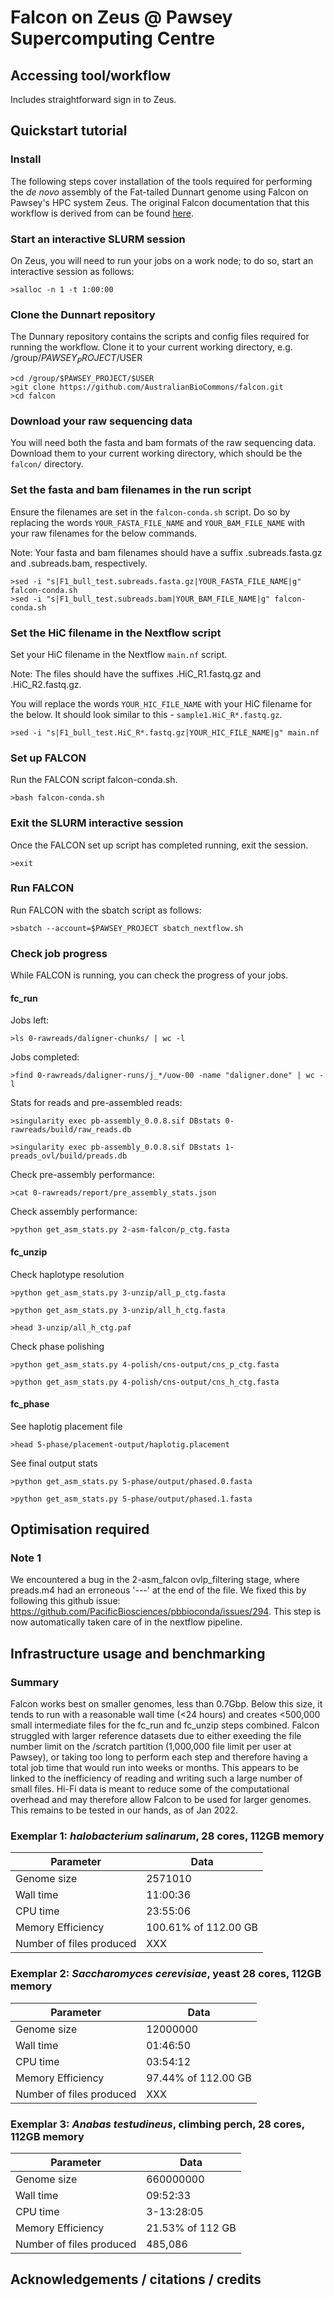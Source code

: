 # Falcon on Zeus @ Pawsey Supercomputing Centre

## Accessing tool/workflow

Includes straightforward sign in to Zeus.

## Quickstart tutorial

### Install

The following steps cover installation of the tools required for performing the *de novo* assembly of the Fat-tailed Dunnart genome using Falcon on Pawsey's HPC system Zeus. The original Falcon documentation that this workflow is derived from can be found [here](https://github.com/PacificBiosciences/pb-assembly#tutorial).

### Start an interactive SLURM session

On Zeus, you will need to run your jobs on a work node; to do so, start an interactive session as follows:

    >salloc -n 1 -t 1:00:00

### Clone the Dunnart repository

The Dunnary repository contains the scripts and config files required for running the workflow. Clone it to your current working directory, e.g. /group/$PAWSEY_PROJECT/$USER

    >cd /group/$PAWSEY_PROJECT/$USER
    >git clone https://github.com/AustralianBioCommons/falcon.git
    >cd falcon

### Download your raw sequencing data

You will need both the fasta and bam formats of the raw sequencing data. Download them to your current working directory, which should be the `falcon/` directory.

### Set the fasta and bam filenames in the run script

Ensure the filenames are set in the `falcon-conda.sh` script. Do so by replacing the words `YOUR_FASTA_FILE_NAME` and `YOUR_BAM_FILE_NAME` with your raw filenames for the below commands. 

Note: Your fasta and bam filenames should have a suffix .subreads.fasta.gz and .subreads.bam, respectively.

    >sed -i "s|F1_bull_test.subreads.fasta.gz|YOUR_FASTA_FILE_NAME|g" falcon-conda.sh
    >sed -i "s|F1_bull_test.subreads.bam|YOUR_BAM_FILE_NAME|g" falcon-conda.sh 

### Set the HiC filename in the Nextflow script

Set your HiC filename in the Nextflow `main.nf` script. 

Note: The files should have the suffixes .HiC_R1.fastq.gz and .HiC_R2.fastq.gz.

You will replace the words `YOUR_HIC_FILE_NAME` with your HiC filename for the below. It should look similar to this - `sample1.HiC_R*.fastq.gz`.

    >sed -i "s|F1_bull_test.HiC_R*.fastq.gz|YOUR_HIC_FILE_NAME|g" main.nf

### Set up FALCON

Run the FALCON script falcon-conda.sh.

    >bash falcon-conda.sh    

### Exit the SLURM interactive session

Once the FALCON set up script has completed running, exit the session.

    >exit

### Run FALCON

Run FALCON with the sbatch script as follows:

    >sbatch --account=$PAWSEY_PROJECT sbatch_nextflow.sh

### Check job progress

While FALCON is running, you can check the progress of your jobs.

#### fc_run

Jobs left:
    
    >ls 0-rawreads/daligner-chunks/ | wc -l

Jobs completed:

    >find 0-rawreads/daligner-runs/j_*/uow-00 -name "daligner.done" | wc -l

Stats for reads and pre-assembled reads:

    >singularity exec pb-assembly_0.0.8.sif DBstats 0-rawreads/build/raw_reads.db

    >singularity exec pb-assembly_0.0.8.sif DBstats 1-preads_ovl/build/preads.db 

Check pre-assembly performance:

    >cat 0-rawreads/report/pre_assembly_stats.json

Check assembly performance:

    >python get_asm_stats.py 2-asm-falcon/p_ctg.fasta

#### fc_unzip 

Check haplotype resolution

    >python get_asm_stats.py 3-unzip/all_p_ctg.fasta 

    >python get_asm_stats.py 3-unzip/all_h_ctg.fasta

    >head 3-unzip/all_h_ctg.paf 

Check phase polishing

    >python get_asm_stats.py 4-polish/cns-output/cns_p_ctg.fasta
   
    >python get_asm_stats.py 4-polish/cns-output/cns_h_ctg.fasta


#### fc_phase

See haplotig placement file
   
    >head 5-phase/placement-output/haplotig.placement

See final output stats 

    >python get_asm_stats.py 5-phase/output/phased.0.fasta

    >python get_asm_stats.py 5-phase/output/phased.1.fasta

## Optimisation required

### Note 1
We encountered a bug in the 2-asm_falcon ovlp_filtering stage, where preads.m4 had an erroneous '---' at the end of the file. We fixed this by following this github issue: https://github.com/PacificBiosciences/pbbioconda/issues/294. This step is now automatically taken care of in the nextflow pipeline.


## Infrastructure usage and benchmarking

### Summary
Falcon works best on smaller genomes, less than 0.7Gbp. Below this size, it tends to run with a reasonable wall time (<24 hours) and creates <500,000 small intermediate files for the fc_run and fc_unzip steps combined. Falcon struggled with larger reference datasets due to either exeeding the file number limit on the /scratch partition (1,000,000 file limit per user at Pawsey), or taking too long to perform each step and therefore having a total job time that would run into weeks or months. This appears to be linked to the inefficiency of reading and writing such a large number of small files. Hi-Fi data is meant to reduce some of the computational overhead and may therefore allow Falcon to be used for larger genomes. This remains to be tested in our hands, as of Jan 2022. 

### Exemplar 1: *halobacterium salinarum*, 28 cores, 112GB memory

| Parameter | Data |
|--------|----------|
| Genome size | 2571010 |
| Wall time | 11:00:36 |
| CPU time | 23:55:06 |
| Memory Efficiency |  100.61% of 112.00 GB |
| Number of files produced | XXX |

### Exemplar 2: *Saccharomyces cerevisiae*, yeast 28 cores, 112GB memory

| Parameter | Data |
|--------|----------|
| Genome size | 12000000 |
| Wall time | 01:46:50 |
| CPU time | 03:54:12|
| Memory Efficiency | 97.44% of 112.00 GB |
| Number of files produced | XXX |

### Exemplar 3: *Anabas testudineus*, climbing perch, 28 cores, 112GB memory

| Parameter | Data |
|--------|----------|
| Genome size | 660000000 |
| Wall time | 09:52:33 |
| CPU time | 3-13:28:05 |
| Memory Efficiency | 21.53% of 112 GB |
| Number of files produced | 485,086 |

## Acknowledgements / citations / credits
